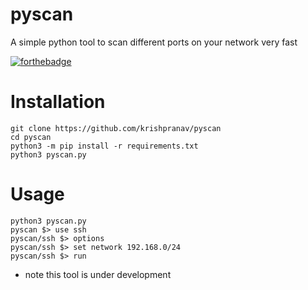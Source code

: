 # pyscan
A simple python tool to scan different ports on your network very fast

[![forthebadge](https://forthebadge.com/images/badges/made-with-python.svg)](https://forthebadge.com)

# Installation
```
git clone https://github.com/krishpranav/pyscan
cd pyscan
python3 -m pip install -r requirements.txt
python3 pyscan.py
```

# Usage
```
python3 pyscan.py
pyscan $> use ssh
pyscan/ssh $> options
pyscan/ssh $> set network 192.168.0/24
pyscan/ssh $> run
```

- note this tool is under development
